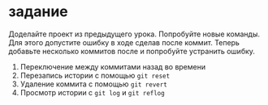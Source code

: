 # задание

Доделайте проект из предыдущего урока. Попробуйте новые команды. Для этого допустите ошибку в ходе сделав после коммит. Теперь добавьте несколько коммитов после и попробуйте устранить ошибку.

1. Переключение между коммитами назад во времени
2. Перезапись истории с помощью `git reset`
3. Удаление коммита с помощью `git revert`
4. Просмотр истории с `git log` и `git reflog`
